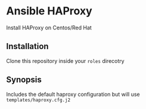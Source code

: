 # Ansible HAProxy
Install HAProxy on Centos/Red Hat

## Installation
Clone this repository inside your ```roles``` direcotry

## Synopsis
Includes the default haproxy configuration but will use ```templates/haproxy.cfg.j2```